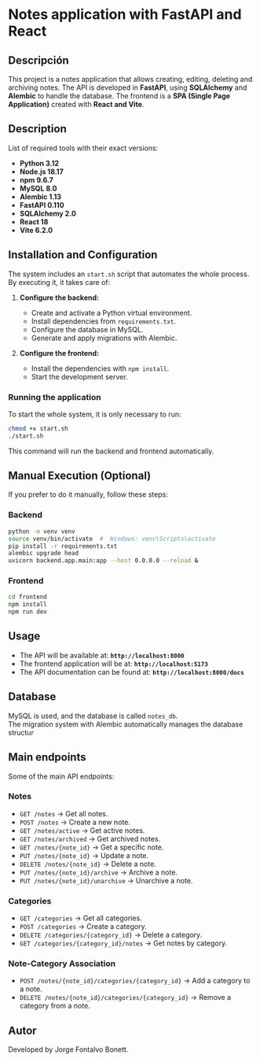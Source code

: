 # **Notes application with FastAPI and React**

## **Descripción**
This project is a notes application that allows creating, editing, deleting and archiving notes. The API is developed in **FastAPI**, using **SQLAlchemy** and **Alembic** to handle the database. The frontend is a **SPA (Single Page Application)** created with **React and Vite**.

## **Description**
List of required tools with their exact versions:

- **Python 3.12**
- **Node.js 18.17**
- **npm 9.6.7**
- **MySQL 8.0**
- **Alembic 1.13**
- **FastAPI 0.110**
- **SQLAlchemy 2.0**
- **React 18**
- **Vite 6.2.0**

## **Installation and Configuration**
The system includes an `start.sh` script that automates the whole process. By executing it, it takes care of:

1. **Configure the backend:**
   - Create and activate a Python virtual environment.
   - Install dependencies from `requirements.txt`.
   - Configure the database in MySQL.
   - Generate and apply migrations with Alembic.

2. **Configure the frontend:**
   - Install the dependencies with `npm install`.
   - Start the development server.

### **Running the application**
To start the whole system, it is only necessary to run:

```sh
chmod +x start.sh
./start.sh
```

This command will run the backend and frontend automatically.

## **Manual Execution (Optional)**
If you prefer to do it manually, follow these steps:

### **Backend**
```sh
python -m venv venv
source venv/bin/activate  #  Windows: venv\Scripts\activate
pip install -r requirements.txt
alembic upgrade head
uvicorn backend.app.main:app --host 0.0.0.0 --reload &
```

### **Frontend**
```sh
cd frontend
npm install
npm run dev
```

## **Usage**
- The API will be available at: **`http://localhost:8000`**
- The frontend application will be at: **`http://localhost:5173`**
- The API documentation can be found at: **`http://localhost:8000/docs`**

## **Database**
MySQL is used, and the database is called `notes_db`.  
The migration system with Alembic automatically manages the database structur

## **Main endpoints**
Some of the main API endpoints:

### **Notes**

- `GET /notes` → Get all notes.
- `POST /notes` → Create a new note.
- `GET /notes/active` → Get active notes.
- `GET /notes/archived` → Get archived notes.
- `GET /notes/{note_id}` → Get a specific note.
- `PUT /notes/{note_id}` → Update a note.
- `DELETE /notes/{note_id}` → Delete a note.
- `PUT /notes/{note_id}/archive` → Archive a note.
- `PUT /notes/{note_id}/unarchive` → Unarchive a note.

### **Categories**

- `GET /categories` → Get all categories.
- `POST /categories` → Create a category.
- `DELETE /categories/{category_id}` → Delete a category.
- `GET /categories/{category_id}/notes` → Get notes by category.

### **Note-Category Association**

- `POST /notes/{note_id}/categories/{category_id}` → Add a category to a note.
- `DELETE /notes/{note_id}/categories/{category_id}` → Remove a category from a note.



## **Autor**
Developed by Jorge Fontalvo Bonett.  
